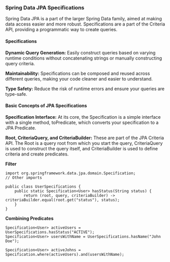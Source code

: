 ### Spring Data JPA Specifications

Spring Data JPA is a part of the larger Spring Data family, aimed at making data access easier and more robust. Specifications are a part of the Criteria API, providing a programmatic way to create queries. 

#### Specifications

**Dynamic Query Generation:** Easily construct queries based on varying runtime conditions without concatenating strings or manually constructing query criteria.

**Maintainability:** Specifications can be composed and reused across different queries, making your code cleaner and easier to understand.

**Type Safety:** Reduce the risk of runtime errors and ensure your queries are type-safe.


#### Basic Concepts of JPA Specifications

**Specification Interface:** At its core, the Specification is a simple interface with a single method, toPredicate, which converts your specification to a JPA Predicate.

**Root, CriteriaQuery, and CriteriaBuilder:** These are part of the JPA Criteria API. The Root is a query root from which you start the query, CriteriaQuery is used to construct the query itself, and CriteriaBuilder is used to define criteria and create predicates.

**Filter** 

```
import org.springframework.data.jpa.domain.Specification;
// Other imports

public class UserSpecifications {
    public static Specification<User> hasStatus(String status) {
        return (root, query, criteriaBuilder) -> criteriaBuilder.equal(root.get("status"), status);
    }
}
```

**Combining Predicates**

```
Specification<User> activeUsers = UserSpecifications.hasStatus("ACTIVE");
Specification<User> usersWithName = UserSpecifications.hasName("John Doe");

Specification<User> activeJohns = Specification.where(activeUsers).and(usersWithName);
```

